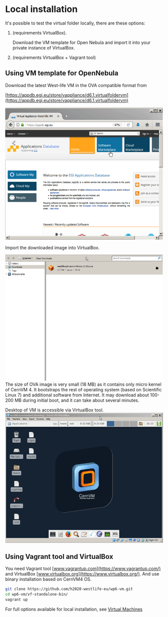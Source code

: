 # Local installation

It's possible to test the virtual folder locally, there are these options:

1. \(requirements VirtualBox\). 

   Download the VM template for Open Nebula and import it into your private instance of VirtualBox.

2. \(requirements VirtualBox + Vagrant tool\)

## Using VM template for OpenNebula

Download the latest West-life VM in the OVA compatible format from

[https://appdb.egi.eu/store/vappliance/d6.1.virtualfoldervm](https://appdb.egi.eu/store/vappliance/d6.1.virtualfoldervm)

![](../../.gitbook/assets/downloadappdb.gif)

Import the downloaded image into VirtualBox.

![](../../.gitbook/assets/importvm2.gif) The size of OVA image is very small \(18 MB\) as it contains only micro kernel of CernVM 4. It bootstraps the rest of operating system \(based on Scientific Linux 7\) and additional software from Internet. It may download about 100-200 MB during initial boot, and it can take about several minutes.

Desktop of VM is accessible via VirtualBox tool. ![](../../.gitbook/assets/vmdesktop.gif)

## Using Vagrant tool and VirtualBox

You need Vagrant tool [www.vagrantup.com](https://www.vagrantup.com/) and VirtualBox [www.virtualbox.org](https://www.virtualbox.org/). And use binary installation based on CernVM4 OS.

```bash
git clone https://github.com/h2020-westlife-eu/wp6-vm.git
cd wp6-vm/vf-standalone-bin/
vagrant up
```

For full options available for local installation, see [Virtual Machines](../../virtual-machines.md)

